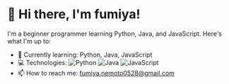 # 👋 Hi there, I'm fumiya!
I'm a beginner programmer learning Python, Java, and JavaScript. Here's what I'm up to:

- 🌱 Currently learning: Python, Java, JavaScript
- 💻 Technologies: ![Python](https://img.shields.io/badge/-Python-3776AB?style=flat&logo=python&logoColor=white) ![Java](https://img.shields.io/badge/-Java-007396?style=flat&logo=java&logoColor=white) ![JavaScript](https://img.shields.io/badge/-JavaScript-F7DF1E?style=flat&logo=javascript&logoColor=black)
- 📫 How to reach me: fumiya.nemoto0528@gmail.com
